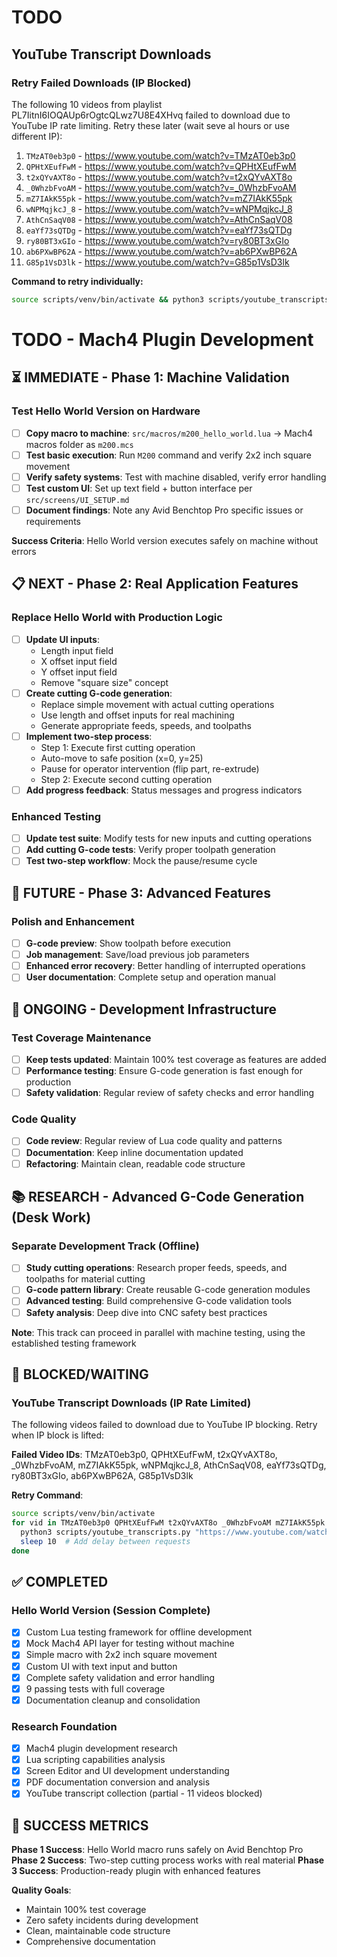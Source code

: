 # TODO

## YouTube Transcript Downloads

### Retry Failed Downloads (IP Blocked)
The following 10 videos from playlist PL7IitnI6IOQAUp6rOgtcQLwz7U8E4XHvq failed to download due to YouTube IP rate limiting. Retry these later (wait seve
al hours or use different IP):

1. `TMzAT0eb3p0` - https://www.youtube.com/watch?v=TMzAT0eb3p0
2. `QPHtXEufFwM` - https://www.youtube.com/watch?v=QPHtXEufFwM
3. `t2xQYvAXT8o` - https://www.youtube.com/watch?v=t2xQYvAXT8o
4. `_0WhzbFvoAM` - https://www.youtube.com/watch?v=_0WhzbFvoAM
5. `mZ7IAkK55pk` - https://www.youtube.com/watch?v=mZ7IAkK55pk
6. `wNPMqjkcJ_8` - https://www.youtube.com/watch?v=wNPMqjkcJ_8
7. `AthCnSaqV08` - https://www.youtube.com/watch?v=AthCnSaqV08
8. `eaYf73sQTDg` - https://www.youtube.com/watch?v=eaYf73sQTDg
9. `ry80BT3xGIo` - https://www.youtube.com/watch?v=ry80BT3xGIo
10. `ab6PXwBP62A` - https://www.youtube.com/watch?v=ab6PXwBP62A
11. `G85p1VsD3lk` - https://www.youtube.com/watch?v=G85p1VsD3lk

**Command to retry individually:**
```bash
source scripts/venv/bin/activate && python3 scripts/youtube_transcripts.py "VIDEO_URL"
```

# TODO - Mach4 Plugin Development

## ⏳ IMMEDIATE - Phase 1: Machine Validation

### Test Hello World Version on Hardware
- [ ] **Copy macro to machine**: `src/macros/m200_hello_world.lua` → Mach4 macros folder as `m200.mcs`
- [ ] **Test basic execution**: Run `M200` command and verify 2x2 inch square movement
- [ ] **Verify safety systems**: Test with machine disabled, verify error handling
- [ ] **Test custom UI**: Set up text field + button interface per `src/screens/UI_SETUP.md`
- [ ] **Document findings**: Note any Avid Benchtop Pro specific issues or requirements

**Success Criteria**: Hello World version executes safely on machine without errors

## 📋 NEXT - Phase 2: Real Application Features

### Replace Hello World with Production Logic
- [ ] **Update UI inputs**: 
  - Length input field
  - X offset input field  
  - Y offset input field
  - Remove "square size" concept
- [ ] **Create cutting G-code generation**:
  - Replace simple movement with actual cutting operations
  - Use length and offset inputs for real machining
  - Generate appropriate feeds, speeds, and toolpaths
- [ ] **Implement two-step process**:
  - Step 1: Execute first cutting operation
  - Auto-move to safe position (x=0, y=25)
  - Pause for operator intervention (flip part, re-extrude)
  - Step 2: Execute second cutting operation
- [ ] **Add progress feedback**: Status messages and progress indicators

### Enhanced Testing
- [ ] **Update test suite**: Modify tests for new inputs and cutting operations
- [ ] **Add cutting G-code tests**: Verify proper toolpath generation
- [ ] **Test two-step workflow**: Mock the pause/resume cycle

## 🚀 FUTURE - Phase 3: Advanced Features

### Polish and Enhancement
- [ ] **G-code preview**: Show toolpath before execution
- [ ] **Job management**: Save/load previous job parameters
- [ ] **Enhanced error recovery**: Better handling of interrupted operations
- [ ] **User documentation**: Complete setup and operation manual

## 🧪 ONGOING - Development Infrastructure

### Test Coverage Maintenance
- [ ] **Keep tests updated**: Maintain 100% test coverage as features are added
- [ ] **Performance testing**: Ensure G-code generation is fast enough for production
- [ ] **Safety validation**: Regular review of safety checks and error handling

### Code Quality
- [ ] **Code review**: Regular review of Lua code quality and patterns
- [ ] **Documentation**: Keep inline documentation updated
- [ ] **Refactoring**: Maintain clean, readable code structure

## 📚 RESEARCH - Advanced G-Code Generation (Desk Work)

### Separate Development Track (Offline)
- [ ] **Study cutting operations**: Research proper feeds, speeds, and toolpaths for material cutting
- [ ] **G-code pattern library**: Create reusable G-code generation modules
- [ ] **Advanced testing**: Build comprehensive G-code validation tools
- [ ] **Safety analysis**: Deep dive into CNC safety best practices

**Note**: This track can proceed in parallel with machine testing, using the established testing framework

## 🔄 BLOCKED/WAITING

### YouTube Transcript Downloads (IP Rate Limited)
The following videos failed to download due to YouTube IP blocking. Retry when IP block is lifted:

**Failed Video IDs**: TMzAT0eb3p0, QPHtXEufFwM, t2xQYvAXT8o, _0WhzbFvoAM, mZ7IAkK55pk, wNPMqjkcJ_8, AthCnSaqV08, eaYf73sQTDg, ry80BT3xGIo, ab6PXwBP62A, G85p1VsD3lk

**Retry Command**:
```bash
source scripts/venv/bin/activate
for vid in TMzAT0eb3p0 QPHtXEufFwM t2xQYvAXT8o _0WhzbFvoAM mZ7IAkK55pk wNPMqjkcJ_8 AthCnSaqV08 eaYf73sQTDg ry80BT3xGIo ab6PXwBP62A G85p1VsD3lk; do
  python3 scripts/youtube_transcripts.py "https://www.youtube.com/watch?v=$vid"
  sleep 10  # Add delay between requests
done
```

## ✅ COMPLETED

### Hello World Version (Session Complete)
- [x] Custom Lua testing framework for offline development
- [x] Mock Mach4 API layer for testing without machine
- [x] Simple macro with 2x2 inch square movement
- [x] Custom UI with text input and button
- [x] Complete safety validation and error handling
- [x] 9 passing tests with full coverage
- [x] Documentation cleanup and consolidation

### Research Foundation
- [x] Mach4 plugin development research
- [x] Lua scripting capabilities analysis
- [x] Screen Editor and UI development understanding
- [x] PDF documentation conversion and analysis
- [x] YouTube transcript collection (partial - 11 videos blocked)

## 🎯 SUCCESS METRICS

**Phase 1 Success**: Hello World macro runs safely on Avid Benchtop Pro
**Phase 2 Success**: Two-step cutting process works with real material
**Phase 3 Success**: Production-ready plugin with enhanced features

**Quality Goals**: 
- Maintain 100% test coverage
- Zero safety incidents during development
- Clean, maintainable code structure
- Comprehensive documentation
